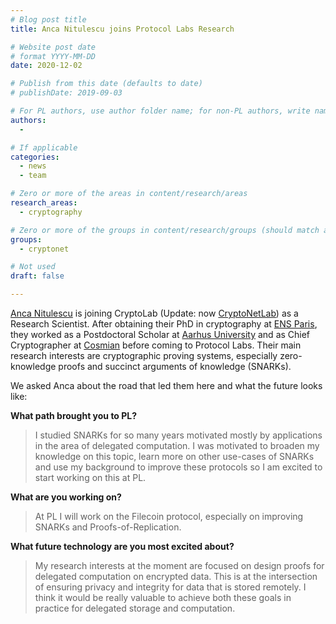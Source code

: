 ```yaml
---
# Blog post title
title: Anca Nitulescu joins Protocol Labs Research

# Website post date
# format YYYY-MM-DD
date: 2020-12-02

# Publish from this date (defaults to date)
# publishDate: 2019-09-03

# For PL authors, use author folder name; for non-PL authors, write name as in paper within ""
authors:
  - 

# If applicable
categories:
  - news
  - team

# Zero or more of the areas in content/research/areas
research_areas:
  - cryptography

# Zero or more of the groups in content/research/groups (should match author membership)
groups:
  - cryptonet

# Not used
draft: false

---
```


[Anca Nitulescu](/authors/anca-nitulescu/) is joining CryptoLab (Update: now [CryptoNetLab](/groups/cryptonetlab/)) as a Research Scientist. After obtaining their PhD in cryptography at [ENS Paris](https://www.ens.psl.eu/en), they worked as a Postdoctoral Scholar at [Aarhus University](https://international.au.dk/) and as Chief Cryptographer at [Cosmian](https://cosmian.com/) before coming to Protocol Labs. Their main research interests are cryptographic proving systems, especially zero-knowledge proofs and succinct arguments of knowledge (SNARKs).

We asked Anca about the road that led them here and what the future looks like:

**What path brought you to PL?**

> I studied SNARKs for so many years motivated mostly by applications in the area of delegated computation. I was motivated to broaden my knowledge on this topic, learn more on other use-cases of SNARKs and use my background to improve these protocols so I am excited to start working on this at PL.

**What are you working on?**

> At PL I will work on the Filecoin protocol, especially on improving SNARKs and Proofs-of-Replication.

**What future technology are you most excited about?**

> My research interests at the moment are focused on design proofs for delegated computation on encrypted data. This is at the intersection of ensuring privacy and integrity for data that is stored remotely. I think it would be really valuable to achieve both these goals in practice for delegated storage and computation.
